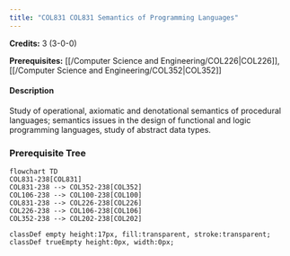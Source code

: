 ```yaml
---
title: "COL831 COL831 Semantics of Programming Languages"
---
```

**Credits:** 3 (3-0-0)

**Prerequisites:** [[/Computer Science and Engineering/COL226|COL226]], [[/Computer Science and Engineering/COL352|COL352]]

#### Description
Study of operational, axiomatic and denotational semantics of procedural languages; semantics issues in the design of functional and logic programming languages, study of abstract data types.

### Prerequisite Tree

```mermaid
flowchart TD
COL831-238[COL831]
COL831-238 --> COL352-238[COL352]
COL106-238 --> COL100-238[COL100]
COL831-238 --> COL226-238[COL226]
COL226-238 --> COL106-238[COL106]
COL352-238 --> COL202-238[COL202]

classDef empty height:17px, fill:transparent, stroke:transparent;
classDef trueEmpty height:0px, width:0px;
```